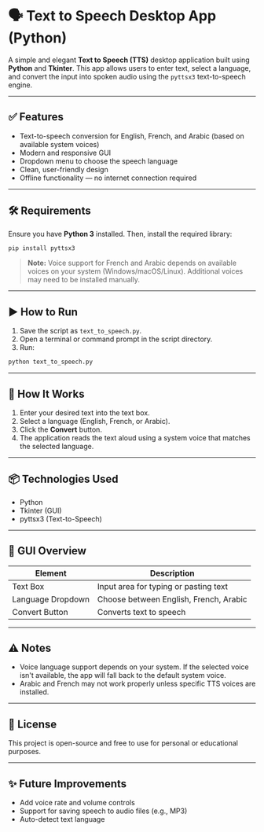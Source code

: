 # 🗣️ Text to Speech Desktop App (Python)

A simple and elegant **Text to Speech (TTS)** desktop application built using **Python** and **Tkinter**. This app allows users to enter text, select a language, and convert the input into spoken audio using the `pyttsx3` text-to-speech engine.

---

## ✅ Features

- Text-to-speech conversion for English, French, and Arabic (based on available system voices)
- Modern and responsive GUI
- Dropdown menu to choose the speech language
- Clean, user-friendly design
- Offline functionality — no internet connection required

---

## 🛠️ Requirements

Ensure you have **Python 3** installed. Then, install the required library:

```bash
pip install pyttsx3
```

> **Note:** Voice support for French and Arabic depends on available voices on your system (Windows/macOS/Linux). Additional voices may need to be installed manually.

---

## ▶️ How to Run

1. Save the script as `text_to_speech.py`.
2. Open a terminal or command prompt in the script directory.
3. Run:

```bash
python text_to_speech.py
```

---

## 🧠 How It Works

1. Enter your desired text into the text box.
2. Select a language (English, French, or Arabic).
3. Click the **Convert** button.
4. The application reads the text aloud using a system voice that matches the selected language.

---

## 📦 Technologies Used

- Python
- Tkinter (GUI)
- pyttsx3 (Text-to-Speech)

---

## 📌 GUI Overview

| Element             | Description                          |
|---------------------|--------------------------------------|
| Text Box            | Input area for typing or pasting text |
| Language Dropdown   | Choose between English, French, Arabic |
| Convert Button      | Converts text to speech              |

---

## ⚠️ Notes

- Voice language support depends on your system. If the selected voice isn't available, the app will fall back to the default system voice.
- Arabic and French may not work properly unless specific TTS voices are installed.

---

## 📄 License

This project is open-source and free to use for personal or educational purposes.

---

## ✨ Future Improvements

- Add voice rate and volume controls
- Support for saving speech to audio files (e.g., MP3)
- Auto-detect text language
